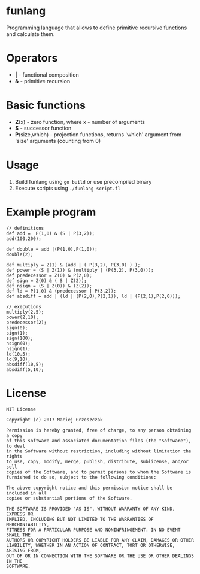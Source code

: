 # funlang

Programming language that allows to define primitive recursive functions and calculate them.

# Operators
* __|__ - functional composition
* __&__ - primitive recursion

# Basic functions
* __Z__(x) - zero function, where x - number of arguments
* __S__ - successor function
* __P__(size,which) - projection functions, returns 'which' argument from 'size' arguments (counting from 0)

# Usage
1. Build funlang using `go build` or use precompiled binary
2. Execute scripts using `./funlang script.fl`

# Example program
```
// definitions
def add =  P(1,0) & (S | P(3,2));
add(100,200);

def double = add |(P(1,0),P(1,0));
double(2);

def multiply = Z(1) & (add | ( P(3,2), P(3,0) ) );
def power = (S | Z(1)) & (multiply | (P(3,2), P(3,0)));
def predecessor = Z(0) & P(2,0);
def sign = Z(0) & ( S | Z(2));
def nsign = (S | Z(0)) & (Z(2));
def ld = P(1,0) & (predecessor | P(3,2));
def absdiff = add | (ld | (P(2,0),P(2,1)), ld | (P(2,1),P(2,0)));

// executions
multiply(2,5);
power(2,10);
predecessor(2);
sign(0);
sign(1);
sign(100);
nsign(0);
nsign(1);
ld(10,5);
ld(9,10);
absdiff(10,5);
absdiff(5,10);
```

# License
```
MIT License

Copyright (c) 2017 Maciej Grzeszczak

Permission is hereby granted, free of charge, to any person obtaining a copy
of this software and associated documentation files (the "Software"), to deal
in the Software without restriction, including without limitation the rights
to use, copy, modify, merge, publish, distribute, sublicense, and/or sell
copies of the Software, and to permit persons to whom the Software is
furnished to do so, subject to the following conditions:

The above copyright notice and this permission notice shall be included in all
copies or substantial portions of the Software.

THE SOFTWARE IS PROVIDED "AS IS", WITHOUT WARRANTY OF ANY KIND, EXPRESS OR
IMPLIED, INCLUDING BUT NOT LIMITED TO THE WARRANTIES OF MERCHANTABILITY,
FITNESS FOR A PARTICULAR PURPOSE AND NONINFRINGEMENT. IN NO EVENT SHALL THE
AUTHORS OR COPYRIGHT HOLDERS BE LIABLE FOR ANY CLAIM, DAMAGES OR OTHER
LIABILITY, WHETHER IN AN ACTION OF CONTRACT, TORT OR OTHERWISE, ARISING FROM,
OUT OF OR IN CONNECTION WITH THE SOFTWARE OR THE USE OR OTHER DEALINGS IN THE
SOFTWARE.
```
